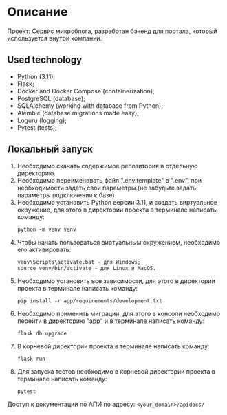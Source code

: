 # Описание
Проект: Сервис микроблога, разработан бэкенд для портала, который используется внутри компании.

## Used technology
* Python (3.11);
* Flask;
* Docker and Docker Compose (containerization);
* PostgreSQL (database);
* SQLAlchemy (working with database from Python);
* Alembic (database migrations made easy);
* Loguru (logging);
* Pytest (tests);

[//]: # (## Сборка докер-контейнеров)

[//]: # (1. Необходимо скачать содержимое репозитория в отдельную папку.)

[//]: # (2. Необходимо переименовать файл ".env.template" в ".env", при необходимости задать свои параметры.)

[//]: # (3. В каталоге с файлом "docker-compose.yml" в терминале написать команду:)

[//]: # (    ```)

[//]: # (    docker-compose up -d)

[//]: # (    ```)

## Локальный запуск
1. Необходимо скачать содержимое репозитория в отдельную директорию.
2. Необходимо переименовать файл ".env.template" в ".env", при необходимости задать свои параметры.(не забудьте задать
параметры подключения к базе)
3. Необходимо установить Python версии 3.11, и создать виртуальное окружение, для этого в директории проекта в 
терминале написать команду:
    ```
    python -m venv venv
    ```
4. Чтобы начать пользоваться виртуальным окружением, необходимо его активировать:
    ```
    venv\Scripts\activate.bat - для Windows;
    source venv/bin/activate - для Linux и MacOS.
    ```
5. Необходимо установить все зависимости, для этого в директории проекта в терминале написать команду:
    ```
    pip install -r app/requirements/development.txt
    ```
6. Необходимо применить миграции, для этого в консоли необходимо перейти в директорию "app" и в терминале написать 
команду:
    ```
    flask db upgrade
    ```
7. В корневой директории проекта в терминале написать команду:
    ```
    flask run
    ```
8. Для запуска тестов необходимо в корневой директории проекта в терминале написать команду:
    ```
    pytest
    ```

[//]: # (### Работа)

[//]: # (При запуске контейнеров, все миграции применятся автоматически, при ручном запуске необходимо применить миграции )

[//]: # (вручную так же добавляются пользователи со след. данными: )

[//]: # (1. логин "test1", api_key "test")

[//]: # (2. логин "test2", api_key "test2")

[//]: # (3. логин "test3", api_key "test3")
 
[//]: # (Пользователи test1 и test2 уже имеют подписку друг на друга.)

Доступ к документации по АПИ по адресу:
    ```
    <your_domain>/apidocs/
    ```